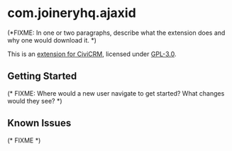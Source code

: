# com.joineryhq.ajaxid
(*FIXME: In one or two paragraphs, describe what the extension does and why one would download it. *)

This is an [extension for CiviCRM](https://docs.civicrm.org/sysadmin/en/latest/customize/extensions/), licensed under [GPL-3.0](LICENSE.txt).

## Getting Started

(* FIXME: Where would a new user navigate to get started? What changes would they see? *)

## Known Issues

(* FIXME *)
